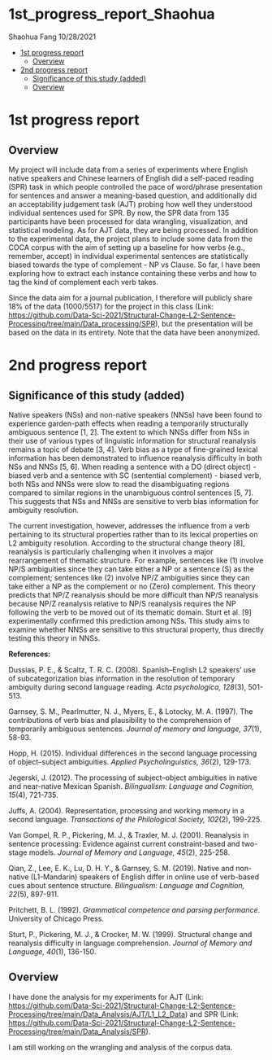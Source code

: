 1st_progress_report_Shaohua
================
Shaohua Fang
10/28/2021

-   [1st progress report](#1st-progress-report)
    -   [Overview](#overview)
-   [2nd progress report](#2nd-progress-report)
    -   [Significance of this study
        (added)](#significance-of-this-study-added)
    -   [Overview](#overview-1)

# 1st progress report

## Overview

My project will include data from a series of experiments where English
native speakers and Chinese learners of English did a self-paced reading
(SPR) task in which people controlled the pace of word/phrase
presentation for sentences and answer a meaning-based question, and
additionally did an acceptability judgement task (AJT) probing how well
they understood individual sentences used for SPR. By now, the SPR data
from 135 participants have been processed for data wrangling,
visualization, and statistical modeling. As for AJT data, they are being
processed. In addition to the experimental data, the project plans to
include some data from the COCA corpus with the aim of setting up a
baseline for how verbs (e.g., remember, accept) in individual
experimental sentences are statistically biased towards the type of
complement - NP vs Clause. So far, I have been exploring how to extract
each instance containing these verbs and how to tag the kind of
complement each verb takes.

Since the data aim for a journal publication, I therefore will publicly
share 18% of the data (1000/5517) for the project in this class (Link:
<https://github.com/Data-Sci-2021/Structural-Change-L2-Sentence-Processing/tree/main/Data_processing/SPR>),
but the presentation will be based on the data in its entirety. Note
that the data have been anonymized.

# 2nd progress report

## Significance of this study (added)

Native speakers (NSs) and non-native speakers (NNSs) have been found to
experience garden-path effects when reading a temporarily structurally
ambiguous sentence \[1, 2\]. The extent to which NNSs differ from NSs in
their use of various types of linguistic information for structural
reanalysis remains a topic of debate \[3, 4\]. Verb bias as a type of
fine-grained lexical information has been demonstrated to influence
reanalysis difficulty in both NSs and NNSs \[5, 6\]. When reading a
sentence with a DO (direct object) - biased verb and a sentence with SC
(sentential complement) - biased verb, both NSs and NNSs were slow to
read the disambiguating regions compared to similar regions in the
unambiguous control sentences \[5, 7\]. This suggests that NSs and NNSs
are sensitive to verb bias information for ambiguity resolution.

The current investigation, however, addresses the influence from a verb
pertaining to its structural properties rather than to its lexical
properties on L2 ambiguity resolution. According to the structural
change theory \[8\], reanalysis is particularly challenging when it
involves a major rearrangement of thematic structure. For example,
sentences like (1) involve NP/S ambiguities since they can take either a
NP or a sentence (S) as the complement; sentences like (2) involve NP/Z
ambiguities since they can take either a NP as the complement or no
(Zero) complement. This theory predicts that NP/Z reanalysis should be
more difficult than NP/S reanalysis because NP/Z reanalysis relative to
NP/S reanalysis requires the NP following the verb to be moved out of
its thematic domain. Sturt et al. \[9\] experimentally confirmed this
prediction among NSs. This study aims to examine whether NNSs are
sensitive to this structural property, thus directly testing this theory
in NNSs.

**References:**

Dussias, P. E., & Scaltz, T. R. C. (2008). Spanish–English L2 speakers’
use of subcategorization bias information in the resolution of temporary
ambiguity during second language reading. *Acta psychologica, 128*(3),
501-513.

Garnsey, S. M., Pearlmutter, N. J., Myers, E., & Lotocky, M. A. (1997).
The contributions of verb bias and plausibility to the comprehension of
temporarily ambiguous sentences. *Journal of memory and language,
37*(1), 58-93.

Hopp, H. (2015). Individual differences in the second language
processing of object–subject ambiguities. *Applied Psycholinguistics,
36*(2), 129-173.

Jegerski, J. (2012). The processing of subject–object ambiguities in
native and near-native Mexican Spanish. *Bilingualism: Language and
Cognition, 15*(4), 721-735.

Juffs, A. (2004). Representation, processing and working memory in a
second language. *Transactions of the Philological Society, 102*(2),
199-225.

Van Gompel, R. P., Pickering, M. J., & Traxler, M. J. (2001). Reanalysis
in sentence processing: Evidence against current constraint-based and
two-stage models. *Journal of Memory and Language, 45*(2), 225-258.

Qian, Z., Lee, E. K., Lu, D. H. Y., & Garnsey, S. M. (2019). Native and
non-native (L1-Mandarin) speakers of English differ in online use of
verb-based cues about sentence structure. *Bilingualism: Language and
Cognition, 22*(5), 897-911.

Pritchett, B. L. (1992). *Grammatical competence and parsing
performance*. University of Chicago Press.

Sturt, P., Pickering, M. J., & Crocker, M. W. (1999). Structural change
and reanalysis difficulty in language comprehension. *Journal of Memory
and Language, 40*(1), 136-150.

## Overview

I have done the analysis for my experiments for AJT (Link:
<https://github.com/Data-Sci-2021/Structural-Change-L2-Sentence-Processing/tree/main/Data_Analysis/AJT/L1_L2_Data>)
and SPR (Link:
<https://github.com/Data-Sci-2021/Structural-Change-L2-Sentence-Processing/tree/main/Data_Analysis/SPR>).

I am still working on the wrangling and analysis of the corpus data.
